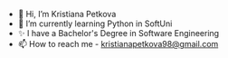 - 👋 Hi, I’m Kristiana Petkova
- 🌱 I’m currently learning Python in SoftUni
- ✨ I have a Bachelor's Degree in Software Engineering
- 📫 How to reach me - kristianapetkova98@gmail.com

<!---
kristianapetkova/kristianapetkova is a ✨ special ✨ repository because its `README.md` (this file) appears on your GitHub profile.
You can click the Preview link to take a look at your changes.
--->
